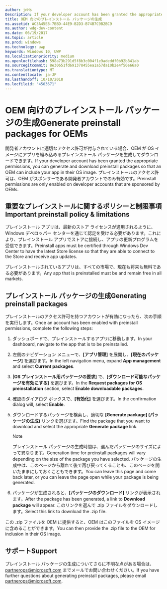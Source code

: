 ```yaml
---
author: jnHs
Description: If your developer account has been granted the appropriate permissions, you can generate and download preinstall packages so that an OEM can include your app in their OS image.
title: OEM 向けのプレインストール パッケージの生成
ms.assetid: AC3A45E8-7BBD-44E9-B2D3-B74B7C9B2BC9
ms.author: wdg-dev-content
ms.date: 06/19/2017
ms.topic: article
ms.prod: windows
ms.technology: uwp
keywords: Windows 10, UWP
ms.localizationpriority: medium
ms.openlocfilehash: 598a73b291d5f8b3c004f1e9adeddf0b92b841ab
ms.sourcegitcommit: 8e30651fd691378455ea1a57da10b2e4f50e66a0
ms.translationtype: MT
ms.contentlocale: ja-JP
ms.lasthandoff: 10/10/2018
ms.locfileid: "4503671"
---
```

# <a name="generate-preinstall-packages-for-oems"></a><span data-ttu-id="69cd7-103">OEM 向けのプレインストール パッケージの生成</span><span class="sxs-lookup"><span data-stu-id="69cd7-103">Generate preinstall packages for OEMs</span></span>

<span data-ttu-id="69cd7-104">開発者アカウントに適切なアクセス許可が付与されている場合、OEM が OS イメージにアプリを組み込めるプレインストール パッケージを生成してダウンロードできます。</span><span class="sxs-lookup"><span data-stu-id="69cd7-104">If your developer account has been granted the appropriate permissions, you can generate and download preinstall packages so that an OEM can include your app in their OS image.</span></span> <span data-ttu-id="69cd7-105">プレインストールのアクセス許可は、OEM がスポンサーである開発者アカウントでのみ有効です。</span><span class="sxs-lookup"><span data-stu-id="69cd7-105">Preinstall permissions are only enabled on developer accounts that are sponsored by OEMs.</span></span>


## <a name="important-preinstall-policy--limitations"></a><span data-ttu-id="69cd7-106">重要なプレインストールに関するポリシーと制限事項</span><span class="sxs-lookup"><span data-stu-id="69cd7-106">Important preinstall policy & limitations</span></span>

<span data-ttu-id="69cd7-107">プレインストール アプリは、最新のストア ライセンスが適用されるように、Windows デベロッパー センターを通じて認定を受ける必要があります。これにより、プレインストール アプリでストアに接続し、アプリの更新プログラムを受信できます。</span><span class="sxs-lookup"><span data-stu-id="69cd7-107">Preinstall apps must be certified through Windows Dev Center to have the latest Store license so that they are able to connect to the Store and receive app updates.</span></span>

<span data-ttu-id="69cd7-108">プレインストールされているアプリは、すべての市場で、現在も将来も無料である必要があります。</span><span class="sxs-lookup"><span data-stu-id="69cd7-108">Any app that is preinstalled must be and remain free in all markets.</span></span>


## <a name="generating-preinstall-packages"></a><span data-ttu-id="69cd7-109">プレインストール パッケージの生成</span><span class="sxs-lookup"><span data-stu-id="69cd7-109">Generating preinstall packages</span></span>

<span data-ttu-id="69cd7-110">プレインストールのアクセス許可を持つアカウントが有効になったら、次の手順を実行します。</span><span class="sxs-lookup"><span data-stu-id="69cd7-110">Once an account has been enabled with preinstall permissions, complete the following steps:</span></span>

1.  <span data-ttu-id="69cd7-111">ダッシュボードで、プレインストールするアプリに移動します。</span><span class="sxs-lookup"><span data-stu-id="69cd7-111">In your dashboard, navigate to the app that is to be preinstalled.</span></span>
2.  <span data-ttu-id="69cd7-112">左側のナビゲーション メニューで、**[アプリ管理]** を展開し、**[現在のパッケージ]** を選びます。</span><span class="sxs-lookup"><span data-stu-id="69cd7-112">In the left navigation menu, expand **App management** and select **Current packages**.</span></span>
3.  <span data-ttu-id="69cd7-113">**[OS プレインストール用パッケージの要求]** で、**[ダウンロード可能なパッケージを有効にする]** を選びます。</span><span class="sxs-lookup"><span data-stu-id="69cd7-113">In the **Request packages for OS preinstallation** section, select **Enable downloadable packages**.</span></span>
4.  <span data-ttu-id="69cd7-114">確認のダイアログ ボックスで、**[有効化]** を選びます。</span><span class="sxs-lookup"><span data-stu-id="69cd7-114">In the confirmation dialog will, select **Enable**.</span></span>
5.  <span data-ttu-id="69cd7-115">ダウンロードするパッケージを検索し、適切な **[Generate package] (パッケージの生成)** リンクを選びます。</span><span class="sxs-lookup"><span data-stu-id="69cd7-115">Find the package that you want to download and select the appropriate **Generate package** link.</span></span>

    > [!NOTE]
    > <span data-ttu-id="69cd7-116">プレインストール パッケージの生成時間は、選んだパッケージのサイズによって異なります。</span><span class="sxs-lookup"><span data-stu-id="69cd7-116">Generation time for preinstall packages will vary depending on the size of the package you have selected.</span></span> <span data-ttu-id="69cd7-117">パッケージの生成中は、このページから離れて後で再び戻ってくることも、このページを開いたままにしておくこともできます。</span><span class="sxs-lookup"><span data-stu-id="69cd7-117">You can leave this page and come back later, or you can leave the page open while your package is being generated.</span></span>

6.  <span data-ttu-id="69cd7-118">パッケージが生成されると、**[パッケージのダウンロード]** リンクが表示されます。</span><span class="sxs-lookup"><span data-stu-id="69cd7-118">After the package has been generated, a link to **Download package** will appear.</span></span> <span data-ttu-id="69cd7-119">このリンクを選んで .zip ファイルをダウンロードします。</span><span class="sxs-lookup"><span data-stu-id="69cd7-119">Select this link to download the .zip file.</span></span>

<span data-ttu-id="69cd7-120">この .zip ファイルを OEM に提供すると、OEM はこのファイルを OS イメージに含めることができます。</span><span class="sxs-lookup"><span data-stu-id="69cd7-120">You can then provide the .zip file to the OEM for inclusion in their OS image.</span></span>


## <a name="support"></a><span data-ttu-id="69cd7-121">サポート</span><span class="sxs-lookup"><span data-stu-id="69cd7-121">Support</span></span>

<span data-ttu-id="69cd7-122">プレインストール パッケージの生成についてさらに不明な点がある場合は、<partnerops@microsoft.com> までメールでお問い合わせください。</span><span class="sxs-lookup"><span data-stu-id="69cd7-122">If you have further questions about generating preinstall packages, please email <partnerops@microsoft.com>.</span></span>

 

 




